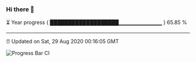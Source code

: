 ### Hi there 👋

⏳ Year progress { ███████████████████▁▁▁▁▁▁▁▁▁▁▁ } 65.85 %

---

⏰ Updated on Sat, 29 Aug 2020 00:16:05 GMT

![Progress Bar CI](https://github.com/liununu/liununu/workflows/Progress%20Bar%20CI/badge.svg)
